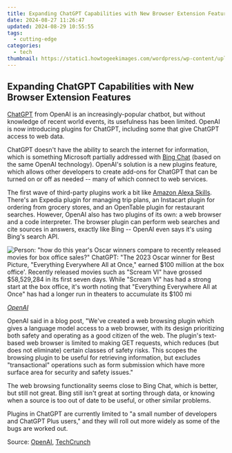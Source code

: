 ```yaml
---
title: Expanding ChatGPT Capabilities with New Browser Extension Features
date: 2024-08-27 11:26:47
updated: 2024-08-29 10:55:55
tags:
  - cutting-edge
categories:
  - tech
thumbnail: https://static1.howtogeekimages.com/wordpress/wp-content/uploads/2023/02/52677235795_baae2cd5a3_k.jpg
---
```


## Expanding ChatGPT Capabilities with New Browser Extension Features

[ChatGPT](https://extra-resources.techidaily.com/new-capture-clarity-editing-insights-for-professional-results/) from OpenAI is an increasingly-popular chatbot, but without knowledge of recent world events, its usefulness has been limited. OpenAI is now introducing plugins for ChatGPT, including some that give ChatGPT access to web data.

 ChatGPT doesn't have the ability to search the internet for information, which is something Microsoft partially addressed with [Bing Chat](https://extra-approaches.techidaily.com/updated-mastering-facebook-giveaways-a-step-by-step-guide/) (based on the same OpenAI technology). OpenAI's solution is a new plugins feature, which allows other developers to create add-ons for ChatGPT that can be turned on or off as needed -- many of which connect to web services.

 The first wave of third-party plugins work a bit like [Amazon Alexa Skills](https://sound-issues.techidaily.com/overcoming-audio-issues-a-comprehensive-fix-guide-for-noise-problems-on-lenovo-machines/). There's an Expedia plugin for managing trip plans, an Instacart plugin for ordering from grocery stores, and an OpenTable plugin for restaurant searches. However, OpenAI also has two plugins of its own: a web browser and a code interpreter. The browser plugin can perform web searches and cite sources in answers, exactly like Bing -- OpenAI even says it's using Bing's search API.

![Person: "how do this year's Oscar winners compare to recently released movies for box office sales?" ChatGPT: "The 2023 Oscar winner for Best Picture, "Everything Everywhere All at Once," earned $100 million at the box office'. Recently released movies such as "Scream VI" have grossed $58,529,284 in its first seven days. While "Scream VI" has had a strong start at the box office, it's worth noting that "Everything Everywhere All at Once" has had a longer run in theaters to accumulate its $100 mi](https://static1.howtogeekimages.com/wordpress/wp-content/uploads/2023/03/chatgpt-search.png) 

_[OpenAI](https://openai.com/blog/chatgpt-plugins)_

 OpenAI said in a blog post, "We've created a web browsing plugin which gives a language model access to a web browser, with its design prioritizing both safety and operating as a good citizen of the web. The plugin's text-based web browser is limited to making GET requests, which reduces (but does not eliminate) certain classes of safety risks. This scopes the browsing plugin to be useful for retrieving information, but excludes "transactional" operations such as form submission which have more surface area for security and safety issues."

 The web browsing functionality seems close to Bing Chat, which is better, but still not great. Bing still isn't great at sorting through data, or knowing when a source is too out of date to be useful, or other similar problems.

 Plugins in ChatGPT are currently limited to "a small number of developers and ChatGPT Plus users," and they will roll out more widely as some of the bugs are worked out.

 Source: [OpenAI](https://openai.com/blog/chatgpt-plugins), [TechCrunch](https://techcrunch.com/2023/03/23/openai-connects-chatgpt-to-the-internet/)

<ins class="adsbygoogle"
     style="display:block"
     data-ad-format="autorelaxed"
     data-ad-client="ca-pub-7571918770474297"
     data-ad-slot="1223367746"></ins>



<ins class="adsbygoogle"
     style="display:block"
     data-ad-client="ca-pub-7571918770474297"
     data-ad-slot="8358498916"
     data-ad-format="auto"
     data-full-width-responsive="true"></ins>
